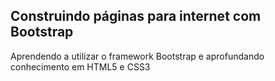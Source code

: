 ## Construindo páginas para internet com Bootstrap

Aprendendo a utilizar o framework Bootstrap e aprofundando conhecimento em HTML5 e CSS3